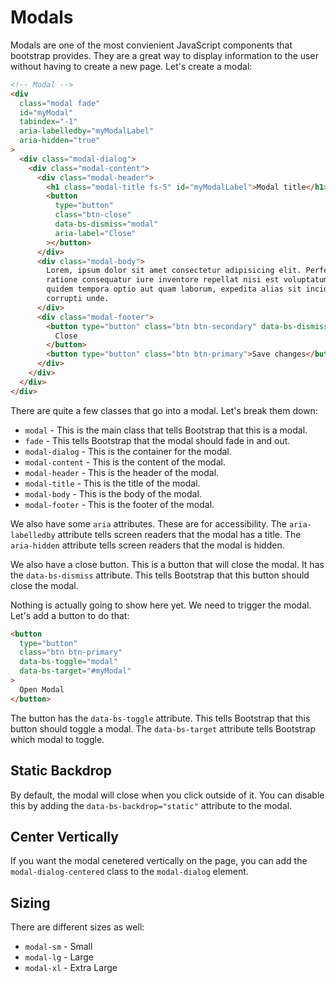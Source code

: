 # Modals

Modals are one of the most convienient JavaScript components that bootstrap provides. They are a great way to display information to the user without having to create a new page. Let's create a modal:

```html
<!-- Modal -->
<div
  class="modal fade"
  id="myModal"
  tabindex="-1"
  aria-labelledby="myModalLabel"
  aria-hidden="true"
>
  <div class="modal-dialog">
    <div class="modal-content">
      <div class="modal-header">
        <h1 class="modal-title fs-5" id="myModalLabel">Modal title</h1>
        <button
          type="button"
          class="btn-close"
          data-bs-dismiss="modal"
          aria-label="Close"
        ></button>
      </div>
      <div class="modal-body">
        Lorem, ipsum dolor sit amet consectetur adipisicing elit. Perferendis
        ratione consequatur iure inventore repellat nisi est voluptatum quae
        quidem tempora optio aut quam laborum, expedita alias sit incidunt
        corrupti unde.
      </div>
      <div class="modal-footer">
        <button type="button" class="btn btn-secondary" data-bs-dismiss="modal">
          Close
        </button>
        <button type="button" class="btn btn-primary">Save changes</button>
      </div>
    </div>
  </div>
</div>
```

There are quite a few classes that go into a modal. Let's break them down:

- `modal` - This is the main class that tells Bootstrap that this is a modal.
- `fade` - This tells Bootstrap that the modal should fade in and out.
- `modal-dialog` - This is the container for the modal.
- `modal-content` - This is the content of the modal.
- `modal-header` - This is the header of the modal.
- `modal-title` - This is the title of the modal.
- `modal-body` - This is the body of the modal.
- `modal-footer` - This is the footer of the modal.

We also have some `aria` attributes. These are for accessibility. The `aria-labelledby` attribute tells screen readers that the modal has a title. The `aria-hidden` attribute tells screen readers that the modal is hidden.

We also have a close button. This is a button that will close the modal. It has the `data-bs-dismiss` attribute. This tells Bootstrap that this button should close the modal.

Nothing is actually going to show here yet. We need to trigger the modal. Let's add a button to do that:

```html
<button
  type="button"
  class="btn btn-primary"
  data-bs-toggle="modal"
  data-bs-target="#myModal"
>
  Open Modal
</button>
```

The button has the `data-bs-toggle` attribute. This tells Bootstrap that this button should toggle a modal. The `data-bs-target` attribute tells Bootstrap which modal to toggle.

## Static Backdrop

By default, the modal will close when you click outside of it. You can disable this by adding the `data-bs-backdrop="static"` attribute to the modal.

## Center Vertically

If you want the modal cenetered vertically on the page, you can add the `modal-dialog-centered` class to the `modal-dialog` element.

## Sizing

There are different sizes as well:

- `modal-sm` - Small
- `modal-lg` - Large
- `modal-xl` - Extra Large
